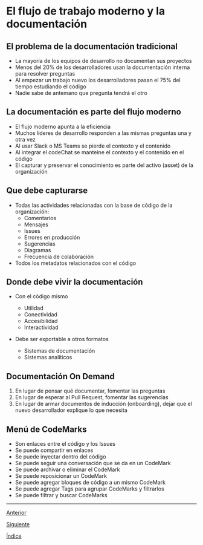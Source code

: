 # El flujo de trabajo moderno y la documentación

## El problema de la documentación tradicional

- La mayoría de los equipos de desarrollo no documentan sus proyectos
- Menos del 20% de los desarrolladores usan la documentación interna para resolver preguntas
- Al empezar un trabajo nuevo los desarrolladores pasan el 75% del tiempo estudiando el código
- Nadie sabe de antemano que pregunta tendrá el otro

## La documentación es parte del flujo moderno

- El flujo moderno apunta a la eficiencia
- Muchos líderes de desarrollo responden a las mismas preguntas una y otra vez
- Al usar Slack o MS Teams se pierde el contexto y el contenido
- Al integrar el codeChat se manteine el contexto y el contenido en el código
- El capturar y preservar el conocimiento es parte del activo (asset) de la organización

## Que debe capturarse

- Todas las actividades relacionadas con la base de código de la organización:
  - Comentarios
  - Mensajes
  - Issues
  - Errores en producción
  - Sugerencias
  - Diagramas
  - Frecuencia de colaboración
- Todos los metadatos relacionados con el código

## Donde debe vivir la documentación

- Con el código mismo
  - Utilidad
  - Conectividad
  - Accesibilidad
  - Interactividad

- Debe ser exportable a otros formatos
  - Sistemas de documentación
  - Sistemas analíticos

## Documentación On Demand

1. En lugar de pensar qué documentar, fomentar las preguntas
2. En lugar de esperar al Pull Request, fomentar las sugerencias
3. En lugar de armar documentos de inducción (onboarding), dejar que el nuevo desarrollador explique lo que necesita

## Menú de CodeMarks

- Son enlaces entre el código y los Issues
- Se puede compartir en enlaces
- Se puede inyectar dentro del código
- Se puede seguir una conversación que se da en un CodeMark
- Se puede archivar o eliminar el CodeMark
- Se puede reposicionar un CodeMark
- Se puede agregar bloques de código a un mismo CodeMark
- Se puede agregar Tags para agrupar CodeMarks y filtrarlos
- Se puede filtrar y buscar CodeMarks

---

[Anterior](./RemoteWork.md)

[Siguiente](./DocumentationPractice.md)

[Índice](../Intro.md)
